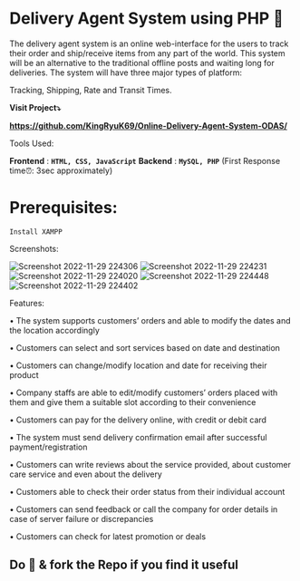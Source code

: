 # Delivery Agent System using PHP 🚛

The delivery agent system is an online web-interface for the users to track their order and ship/receive items from any part of the world. This system will be an alternative to the traditional offline posts and waiting long for deliveries. The system will have three major types of platform: 

Tracking, Shipping, Rate and Transit Times.

**Visit Project⤵️**

**https://github.com/KingRyuK69/Online-Delivery-Agent-System-ODAS/**

Tools Used:

**Frontend** : **```HTML, CSS, JavaScript```**
**Backend** : **```MySQL, PHP```** (First Response time⏰: 3sec approximately)

# Prerequisites:

```Install XAMPP```


Screenshots:

![Screenshot 2022-11-29 224306](https://user-images.githubusercontent.com/80317920/204600386-2a1c0a46-2d12-4585-b4f9-e40f3bc23ab3.png)
![Screenshot 2022-11-29 224231](https://user-images.githubusercontent.com/80317920/204600424-18832fd7-e8ef-4891-8acf-2de4c21ad9b5.png)
![Screenshot 2022-11-29 224020](https://user-images.githubusercontent.com/80317920/204600476-78e6536a-fa3e-4e49-953b-097b78fa25b8.png)
![Screenshot 2022-11-29 224448](https://user-images.githubusercontent.com/80317920/204600869-d901d87d-784d-4853-ad50-e70add31b36d.png)
![Screenshot 2022-11-29 224402](https://user-images.githubusercontent.com/80317920/204600584-9a5ec04c-9c18-4757-9377-b534a082c58a.png)



Features:

• The system supports customers’ orders and able to modify the dates and the location accordingly

• Customers can select and sort services based on date and destination

• Customers can change/modify location and date for receiving their product

• Company staffs are able to edit/modify customers’ orders placed with them and give them a suitable slot according to their   convenience

• Customers can pay for the delivery online, with credit or debit card

• The system must send delivery confirmation email after successful payment/registration

• Customers can write reviews about the service provided, about customer care service and even about the delivery

• Customers able to check their order status from their individual account

• Customers can send feedback or call the company for order details in case of server failure or discrepancies

• Customers can check for latest promotion or deals

## **Do 🌟 & fork the Repo if you find it useful**
